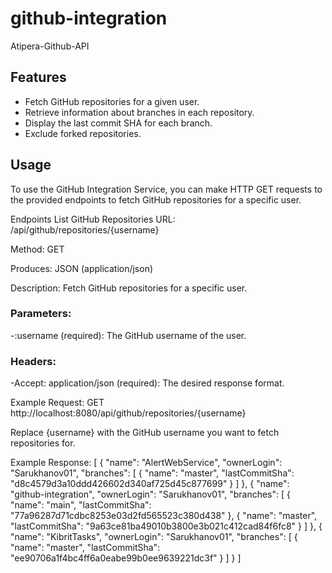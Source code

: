 # github-integration
Atipera-Github-API


## Features

- Fetch GitHub repositories for a given user.
- Retrieve information about branches in each repository.
- Display the last commit SHA for each branch.
- Exclude forked repositories.


## Usage
To use the GitHub Integration Service, you can make HTTP GET requests to the provided endpoints to fetch GitHub repositories for a specific user.

Endpoints
List GitHub Repositories
URL: /api/github/repositories/{username}

Method: GET

Produces: JSON (application/json)

Description: Fetch GitHub repositories for a specific user.

### Parameters:

-:username (required): The GitHub username of the user.

### Headers:

-Accept: application/json (required): The desired response format.

Example Request:
GET http://localhost:8080/api/github/repositories/{username}

Replace {username} with the GitHub username you want to fetch repositories for.

Example Response:
[
    {
        "name": "AlertWebService",
        "ownerLogin": "Sarukhanov01",
        "branches": [
            {
                "name": "master",
                "lastCommitSha": "d8c4579d3a10ddd426602d340af725d45c877699"
            }
        ]
    },
    {
        "name": "github-integration",
        "ownerLogin": "Sarukhanov01",
        "branches": [
            {
                "name": "main",
                "lastCommitSha": "77a96287d71cdbc8253e03d2fd565523c380d438"
            },
            {
                "name": "master",
                "lastCommitSha": "9a63ce81ba49010b3800e3b021c412cad84f6fc8"
            }
        ]
    },
    {
        "name": "KibritTasks",
        "ownerLogin": "Sarukhanov01",
        "branches": [
            {
                "name": "master",
                "lastCommitSha": "ee90706a1f4bc4ff6a0eabe99b0ee9639221dc3f"
            }
        ]
    }
]
